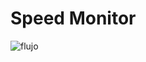 # Speed Monitor
![flujo](https://github.com/irvinvp/SpeedMonitor/actions/workflows/main.yml/badge.svg)
